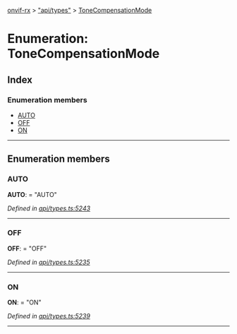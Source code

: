 [onvif-rx](../README.md) > ["api/types"](../modules/_api_types_.md) > [ToneCompensationMode](../enums/_api_types_.tonecompensationmode.md)

# Enumeration: ToneCompensationMode

## Index

### Enumeration members

* [AUTO](_api_types_.tonecompensationmode.md#auto)
* [OFF](_api_types_.tonecompensationmode.md#off)
* [ON](_api_types_.tonecompensationmode.md#on)

---

## Enumeration members

<a id="auto"></a>

###  AUTO

**AUTO**:  = "AUTO"

*Defined in [api/types.ts:5243](https://github.com/patrickmichalina/onvif-rx/blob/034e4d6/src/api/types.ts#L5243)*

___
<a id="off"></a>

###  OFF

**OFF**:  = "OFF"

*Defined in [api/types.ts:5235](https://github.com/patrickmichalina/onvif-rx/blob/034e4d6/src/api/types.ts#L5235)*

___
<a id="on"></a>

###  ON

**ON**:  = "ON"

*Defined in [api/types.ts:5239](https://github.com/patrickmichalina/onvif-rx/blob/034e4d6/src/api/types.ts#L5239)*

___

